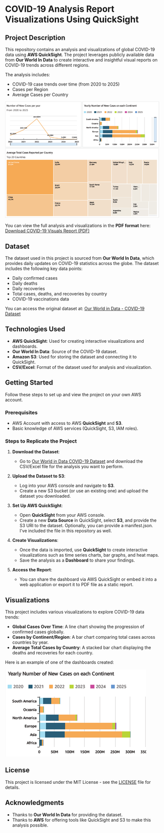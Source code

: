 # COVID-19 Analysis Report Visualizations Using QuickSight

## Project Description
This repository contains an analysis and visualizations of global COVID-19 data using **AWS QuickSight**. The project leverages publicly available data from **Our World In Data** to create interactive and insightful visual reports on COVID-19 trends across different regions.

The analysis includes:
- COVID-19 case trends over time (from 2020 to 2025)
- Cases per Region
- Average Cases per Country

![Alt text](/screenshots/screenshot01.png?raw=true "Screenshot of Report")

You can view the full analysis and visualizations in the **PDF format** here:
[Download COVID-19 Visuals Report (PDF)](COVID_Cases_Analysis_2025.pdf)

## Dataset
The dataset used in this project is sourced from **Our World In Data**, which provides daily updates on COVID-19 statistics across the globe. The dataset includes the following key data points:
- Daily confirmed cases
- Daily deaths
- Daily recoveries
- Total cases, deaths, and recoveries by country
- COVID-19 vaccinations data

You can access the original dataset at: [Our World in Data - COVID-19 Dataset](https://github.com/owid/covid-19-data)

## Technologies Used
- **AWS QuickSight**: Used for creating interactive visualizations and dashboards.
- **Our World In Data**: Source of the COVID-19 dataset.
- **Amazon S3**: Used for storing the dataset and connecting it to QuickSight.
- **CSV/Excel**: Format of the dataset used for analysis and visualization.

## Getting Started

Follow these steps to set up and view the project on your own AWS account.

### Prerequisites
- AWS Account with access to AWS **QuickSight** and **S3**.
- Basic knowledge of AWS services (QuickSight, S3, IAM roles).

### Steps to Replicate the Project
1. **Download the Dataset**: 
   - Go to [Our World in Data COVID-19 Dataset](https://github.com/owid/covid-19-data) and download the CSV/Excel file for the analysis you want to perform.
   
2. **Upload the Dataset to S3**: 
   - Log into your AWS console and navigate to **S3**.
   - Create a new S3 bucket (or use an existing one) and upload the dataset you downloaded.
   
3. **Set Up AWS QuickSight**:
   - Open **QuickSight** from your AWS console.
   - Create a new **Data Source** in QuickSight, select **S3**, and provide the S3 URI to the dataset. Optionally, you can provide a manifest.json. I've included the file in this repository as well.
   
4. **Create Visualizations**:
   - Once the data is imported, use **QuickSight** to create interactive visualizations such as time series charts, bar graphs, and heat maps.
   - Save the analysis as a **Dashboard** to share your findings.
   
5. **Access the Report**:
   - You can share the dashboard via AWS QuickSight or embed it into a web application or export it to PDF file as a static report.

## Visualizations

This project includes various visualizations to explore COVID-19 data trends:

- **Global Cases Over Time**: A line chart showing the progression of confirmed cases globally.
- **Cases by Continent/Region**: A bar chart comparing total cases across countries by year.
- **Average Total Cases by Country**: A stacked bar chart displaying the deaths and recoveries for each country.

Here is an example of one of the dashboards created:

![COVID-19 Dashboard](/screenshots/screenshot02.png)

## License
This project is licensed under the MIT License - see the [LICENSE](LICENSE) file for details.

## Acknowledgments

- Thanks to **Our World In Data** for providing the dataset.
- Thanks to **AWS** for offering tools like QuickSight and S3 to make this analysis possible.
  
